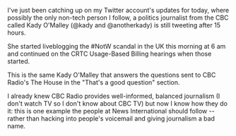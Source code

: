 I've just been catching up on my Twitter account's updates for today, where possibly the only non-tech person I follow, a politics journalist from the CBC called Kady O'Malley (@kady and @anotherkady) is still tweeting after 15 hours.

She started liveblogging the #NotW scandal in the UK this morning at 6 am and continued on the CRTC Usage-Based Billing hearings when those started.

This is the same Kady O'Malley that answers the questions sent to CBC Radio's The House in the "That's a good question" section.

I already knew CBC Radio provides well-informed, balanced journalism (I don't watch TV so I don't know about CBC TV) but now I know how they do it: this is one example the people at News International should follow -- rather than hacking into people's voicemail and giving journalism a bad name.